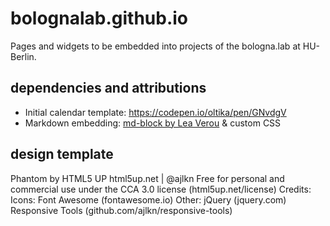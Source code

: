 # bolognalab.github.io
Pages and widgets to be embedded into projects of the bologna.lab at HU-Berlin.

## dependencies and attributions
* Initial calendar template: https://codepen.io/oltika/pen/GNvdgV
* Markdown embedding: [md-block by Lea Verou](https://md-block.verou.me/md-block.js) & custom CSS

## design template
Phantom by HTML5 UP
html5up.net | @ajlkn
Free for personal and commercial use under the CCA 3.0 license (html5up.net/license)
Credits:
	Icons:	Font Awesome (fontawesome.io)
	Other: 	jQuery (jquery.com)
		Responsive Tools (github.com/ajlkn/responsive-tools)
